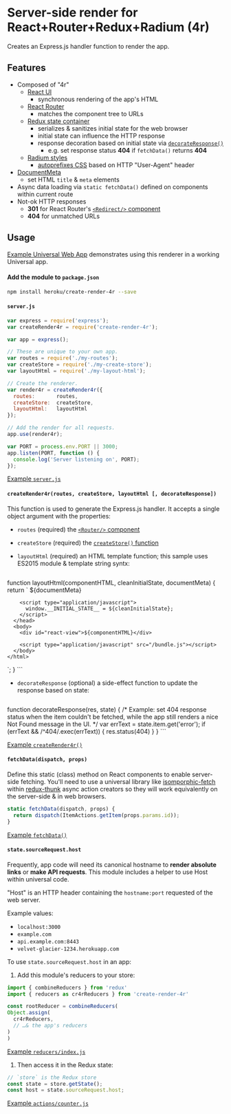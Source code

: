 Server-side render for React+Router+Redux+Radium (4r)
================================================
Creates an Express.js handler function to render the app.

Features
--------

  * Composed of "4r"
    * [React UI](http://reactjs.com)
      * synchronous rendering of the app's HTML
    * [React Router](https://github.com/rackt/react-router)
      * matches the component tree to URLs
    * [Redux state container](http://redux.js.org)
      * serializes & sanitizes initial state for the web browser
      * initial state can influence the HTTP response
      * response decoration based on initial state via [`decorateResponse()`](#createRender4r)
        * e.g. set response status **404** if `fetchData()` returns **404**
    * [Radium styles](http://stack.formidable.com/radium/)
      * [autoprefixes CSS](https://github.com/formidablelabs/radium/tree/master/docs/api#configuseragent) based on HTTP "User-Agent" header
  * [DocumentMeta](https://github.com/kodyl/react-document-meta)
    * set HTML `title` & `meta` elements
  * Async data loading via `static fetchData()` defined on components within current route
  * Not-ok HTTP responses
    * **301** for React Router's [`<Redirect/>` component](https://github.com/rackt/react-router/blob/latest/docs/guides/basics/RouteConfiguration.md#preserving-urls)
    * **404** for unmatched URLs

Usage
-----
[Example Universal Web App](https://github.com/heroku/create-render-4r-example) demonstrates using this renderer in a working Universal app.

#### Add the module to `package.json`
```bash
npm install heroku/create-render-4r --save
```

#### `server.js`
```javascript
var express = require('express');
var createRender4r = require('create-render-4r');

var app = express();

// These are unique to your own app.
var routes = require('./my-routes');
var createStore = require('./my-create-store');
var layoutHtml = require('./my-layout-html');

// Create the renderer.
var render4r = createRender4r({
  routes:       routes,
  createStore:  createStore,
  layoutHtml:   layoutHtml
});

// Add the render for all requests.
app.use(render4r);

var PORT = process.env.PORT || 3000;
app.listen(PORT, function () {
  console.log('Server listening on', PORT);
});
```

[Example `server.js`](https://github.com/heroku/create-render-4r-example/blob/master/server/server.js)

#### `createRender4r(routes, createStore, layoutHtml [, decorateResponse])`
This function is used to generate the Express.js handler. It accepts a single object argument with the properties:

  * `routes` (required) the [`<Router/>` component](https://github.com/rackt/react-router/blob/latest/docs/guides/basics/RouteConfiguration.md)
  * `createStore` (required) the [`createStore()` function](http://redux.js.org/docs/basics/Store.html)
  * `layoutHtml` (required) an HTML template function; this sample uses ES2015 module & template string syntx:
  
    ```javascript
function layoutHtml(componentHTML, cleanInitialState, documentMeta) {
  return `
    <!DOCTYPE html>
    <html>
      <head>
        ${documentMeta}

        <script type="application/javascript">
          window.__INITIAL_STATE__ = ${cleanInitialState};
        </script>
      </head>
      <body>
        <div id="react-view">${componentHTML}</div>

        <script type="application/javascript" src="/bundle.js"></script>
      </body>
    </html>
  `;
}
    ```
  * `decorateResponse` (optional) a side-effect function to update the response based on state:
     
    ```javascript
function decorateResponse(res, state) {
  /*
  Example: set 404 response status when the item couldn't be fetched,
    while the app still renders a nice Not Found message in the UI.
  */
  var errText = state.item.get('error');
  if (errText && /^404/.exec(errText)) {
    res.status(404)
  }
}
    ```

[Example `createRender4r()`](https://github.com/heroku/create-render-4r-example/blob/master/server/server.js)

#### `fetchData(dispatch, props)`
Define this static (class) method on React components to enable server-side fetching. You'll need to use a universal library like [isomporphic-fetch](https://github.com/niftylettuce/isomorphic-fetch) within [redux-thunk](https://github.com/gaearon/redux-thunk) async action creators so they will work equivalently on the server-side & in web browsers.

```javascript
static fetchData(dispatch, props) {
  return dispatch(ItemActions.getItem(props.params.id));
}
```

[Example `fetchData()`](https://github.com/heroku/create-render-4r-example/blob/master/common/components/screens/home.js)

#### `state.sourceRequest.host`

Frequently, app code will need its canonical hostname to **render absolute links** or **make API requests**. This module includes a helper to use Host within universal code.

"Host" is an HTTP header containing the `hostname:port` requested of the web server.

Example values:

* `localhost:3000`
* `example.com`
* `api.example.com:8443`
* `velvet-glacier-1234.herokuapp.com`

To use `state.sourceRequest.host` in an app:

1. Add this module's reducers to your store:
  ```javascript
import { combineReducers } from 'redux'
import { reducers as cr4rReducers } from 'create-render-4r'

const rootReducer = combineReducers(
  Object.assign(
    cr4rReducers,
    // …& the app's reducers
  )
)
  ```
  
  [Example `reducers/index.js`](https://github.com/heroku/create-render-4r-example/blob/master/common/reducers/index.js)
1. Then access it in the Redux state:
  ```javascript
// `store` is the Redux store
const state = store.getState();
const host = state.sourceRequest.host;
  ```

  [Example `actions/counter.js`](https://github.com/heroku/create-render-4r-example/blob/master/common/actions/counter.js)
